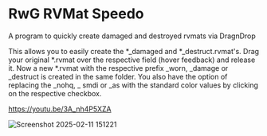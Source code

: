 # RwG RVMat Speedo
A program to quickly create damaged and destroyed rvmats via DragnDrop

This allows you to easily create the *_damaged and *_destruct.rvmat's.
Drag your original *.rvmat over the respective field (hover feedback) and release it. Now a new *.rvmat with the respective prefix _worn, _damage or _destruct is created in the same folder.
You also have the option of replacing the _nohq, _ smdi or _as with the standard color values by clicking on the respective checkbox.

https://youtu.be/3A_nh4P5XZA

![Screenshot 2025-02-11 151221](https://github.com/user-attachments/assets/229902ff-3398-4a39-a2ad-24e66064614b)
